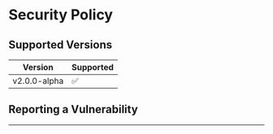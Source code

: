 # Security Policy

## Supported Versions

| Version | Supported          |
| ------- | ------------------ |
| v2.0.0-alpha   | ✅|

## Reporting a Vulnerability

________________________________________________
